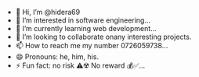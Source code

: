 - 👋 Hi, I’m @hidera69
- 👀 I’m interested in software engineering...
- 🌱 I’m currently learning web development...
- 💞️ I’m looking to collaborate onany interesting projects.
- 📫 How to reach me my number 0726059738...
- 😄 Pronouns: he, him, his.
- ⚡ Fun fact: no risk ⚠️☢️ No reward 💰✅...

<!---
hidera69/hidera69 is a ✨ special ✨ repository because its `README.md` (this file) appears on your GitHub profile.
You can click the Preview link to take a look at your changes.
--->
